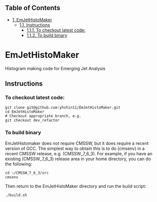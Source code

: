 <div id="table-of-contents">
<h2>Table of Contents</h2>
<div id="text-table-of-contents">
<ul>
<li><a href="#orgb72093e">1. EmJetHistoMaker</a>
<ul>
<li><a href="#orgeb8b818">1.1. Instructions</a>
<ul>
<li><a href="#org625d3f5">1.1.1. To checkout latest code:</a></li>
<li><a href="#org426c4c9">1.1.2. To build binary</a></li>
</ul>
</li>
</ul>
</li>
</ul>
</div>
</div>

<a id="orgb72093e"></a>

# EmJetHistoMaker

Histogram making code for Emerging Jet Analysis


<a id="orgeb8b818"></a>

## Instructions


<a id="org625d3f5"></a>

### To checkout latest code:

    git clone git@github.com:yhshin11/EmJetHistoMaker.git
    cd EmJetHistoMaker
    # Checkout appropriate branch, e.g.
    git checkout dev_refactor


<a id="org426c4c9"></a>

### To build binary

EmJetHistomaker does not require CMSSW, but it does require a recent version of GCC. The simplest way to obtain this is to do \(cmsenv\) in a recent CMSSW release, e.g. \(CMSSW_7_6_3\).
For example, if you have an existing \(CMSSW_7_6_3\) release area in your home directory, you can do the following:

    cd ~/CMSSW_7_6_3/src
    cmsenv

Then return to the EmJetHistoMaker directory and run the build script:

    ./build.sh

